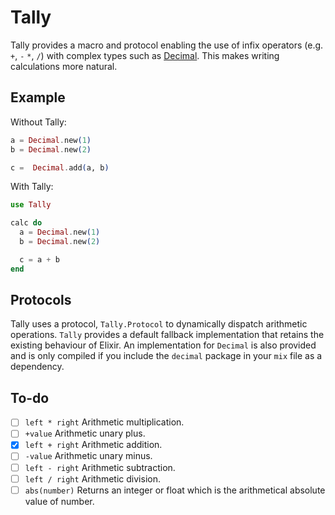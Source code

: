 # Tally

Tally provides a macro and protocol enabling the use of infix operators (e.g. `+`, `-` `*`, `/`)
with complex types such as [Decimal](https://hexdocs.pm/decimal/). This makes writing calculations
more natural.

## Example

Without Tally:

```elixir
a = Decimal.new(1)
b = Decimal.new(2)

c =  Decimal.add(a, b)
```

With Tally:

```elixir
use Tally

calc do
  a = Decimal.new(1)
  b = Decimal.new(2)

  c = a + b
end
```

## Protocols

Tally uses a protocol, `Tally.Protocol` to dynamically dispatch arithmetic operations. `Tally`
provides a default fallback implementation that retains the existing behaviour of Elixir. An
implementation for `Decimal` is also provided and is only compiled if you include the `decimal`
package in your `mix` file as a dependency.

## To-do

- [ ] `left * right` Arithmetic multiplication.
- [ ] `+value` Arithmetic unary plus.
- [x] `left + right` Arithmetic addition.
- [ ] `-value` Arithmetic unary minus.
- [ ] `left - right` Arithmetic subtraction.
- [ ] `left / right` Arithmetic division.
- [ ] `abs(number)` Returns an integer or float which is the arithmetical absolute value of number.
